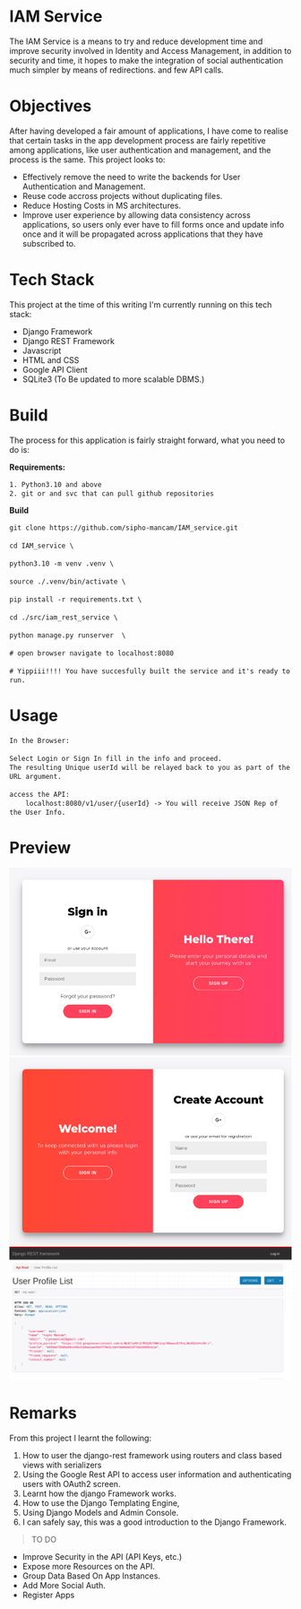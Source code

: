 # IAM Service

The IAM Service is a means to try and reduce development time and improve security involved in Identity and Access Management, in addition to security and time, it hopes to
make the integration of social authentication much simpler by means of redirections.
and few API calls.


# Objectives
After having developed a fair amount of applications, I have come to realise that certain tasks in the app development process are fairly repetitive among applications, like user authentication and management, and the process is the same. This project looks to:

- Effectively remove the need to write the backends for User Authentication and Management.
- Reuse code accross projects without duplicating files.
- Reduce Hosting Costs in MS architectures. 
- Improve user experience by allowing data consistency across applications, so users only ever have to fill forms once and update info once and it will be propagated across applications that they have subscribed to.


# Tech Stack

This project at the time of this writing I'm currently running on this tech stack:

* Django Framework
* Django REST Framework
* Javascript
* HTML and CSS
* Google API Client
* SQLite3 (To Be updated to more scalable DBMS.)

# **Build**
The process for this application is fairly straight forward, what you need to do is:

**Requirements:**
    
    1. Python3.10 and above
    2. git or and svc that can pull github repositories

**Build**
    
    git clone https://github.com/sipho-mancam/IAM_service.git

    cd IAM_service \

    python3.10 -m venv .venv \

    source ./.venv/bin/activate \

    pip install -r requirements.txt \

    cd ./src/iam_rest_service \

    python manage.py runserver  \
    
    # open browser navigate to localhost:8080 

    # Yippiii!!!! You have succesfully built the service and it's ready to run.

# Usage

    In the Browser:
    
    Select Login or Sign In fill in the info and proceed.
    The resulting Unique userId will be relayed back to you as part of the URL argument.

    access the API:
        localhost:8080/v1/user/{userId} -> You will receive JSON Rep of the User Info.


# Preview

![front image](front-p.png)
![sign in image](sign-in.png)
![API View](api-view.png)


# Remarks

From this project I learnt the following:

1. How to user the django-rest framework using routers and class based views   with serializers
2. Using the Google Rest API to access user information and authenticating users with OAuth2 screen.
3. Learnt how the django Framework works.
4. How to use the Django Templating Engine,
5. Using Django Models and Admin Console.
6. I can safely say, this was a good introduction to the Django Framework.

> TO DO

* Improve Security in the API (API Keys, etc.)
* Expose more Resources on the API.
* Group Data Based On App Instances.
* Add More Social Auth.
* Register Apps

